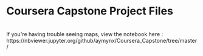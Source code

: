 # Coursera Capstone Project Files
</br>
If you're having trouble seeing maps, view the notebook here : 
</br>
https://nbviewer.jupyter.org/github/aymynx/Coursera_Capstone/tree/master/
